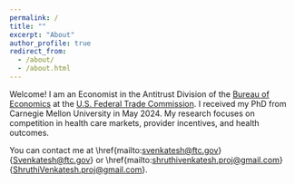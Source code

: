 ```yaml
---
permalink: /
title: ""
excerpt: "About"
author_profile: true
redirect_from: 
  - /about/
  - /about.html
---
```

Welcome! I am an Economist in the Antitrust Division of the [Bureau of Economics](https://www.ftc.gov/about-ftc/bureaus-offices/bureau-economics) at the [U.S. Federal Trade Commission](https://www.ftc.gov/). I received my PhD from Carnegie Mellon University in May 2024. My research focuses on competition in health care markets, provider incentives, and health outcomes. 


You can contact me at \href{mailto:svenkatesh@ftc.gov}{Svenkatesh@ftc.gov} or \href{mailto:shruthivenkatesh.proj@gmail.com}{ShruthiVenkatesh.proj@gmail.com}. 


